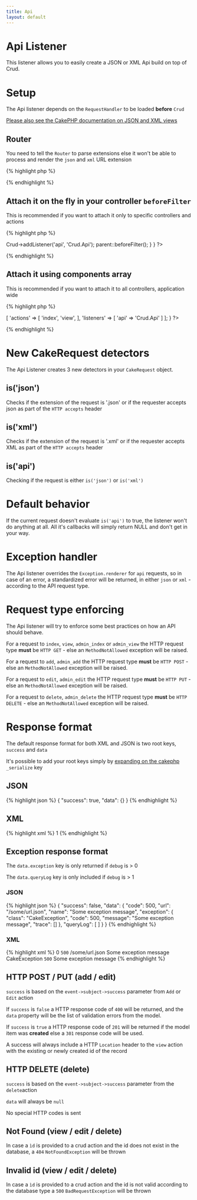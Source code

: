 ```yaml
---
title: Api
layout: default
---
```


# Api Listener

This listener allows you to easily create a JSON or XML Api build on top of Crud.

# Setup

The Api listener depends on the `RequestHandler` to be loaded __before__ `Crud`

[Please also see the CakePHP documentation on JSON and XML views](http://book.cakephp.org/2.0/en/views/json-and-xml-views.html#enabling-data-views-in-your-application)

## Router

You need to tell the `Router` to parse extensions else it won't be able to process and render the `json` and `xml` URL extension

{% highlight php %}
<?php
// app/Config/routes.php
Router::setExtensions(array('json', 'xml'));
Router::parseExtensions();
?>
{% endhighlight %}

## Attach it on the fly in your controller `beforeFilter`

This is recommended if you want to attach it only to specific controllers and actions

{% highlight php %}
<?php
class SamplesController extends AppController {

	public function beforeFilter() {
		$this->Crud->addListener('api', 'Crud.Api');

		parent::beforeFilter();
	}
}
?>
{% endhighlight %}

## Attach it using components array

This is recommended if you want to attach it to all controllers, application wide

{% highlight php %}
<?php
class SamplesController extends AppController {

	public $components = [
		'RequestHandler',
		'Crud.Crud' => [
			'actions' => [
				'index',
				'view',
			],
			'listeners' => [
				'api' => 'Crud.Api'
			]
		];

}
?>
{% endhighlight %}

# New CakeRequest detectors

The Api Listener creates 3 new detectors in your `CakeRequest` object.

## is('json')

Checks if the extension of the request is '.json' or if the requester accepts json as part of the `HTTP accepts` header

## is('xml')

Checks if the extension of the request is '.xml' or if the requester accepts XML as part of the `HTTP accepts` header

## is('api')

Checking if the request is either `is('json')` or `is('xml')`

# Default behavior

If the current request doesn't evaluate `is('api')` to true, the listener won't do anything at all.
All it's callbacks will simply return NULL and don't get in your way.

# Exception handler

The Api listener overrides the `Exception.renderer` for `api` requests, so in case of an error, a standardized error will be returned, in either `json` or `xml` - according to the API request type.

# Request type enforcing

The Api listener will try to enforce some best practices on how an API should behave.

For a request to `index`, `view`, `admin_index` or `admin_view` the HTTP request type __must__ be `HTTP GET` - else an `MethodNotAllowed` exception will be raised.

For a request to `add`, `admin_add` the HTTP request type __must__ be `HTTP POST` - else an `MethodNotAllowed` exception will be raised.

For a request to `edit`, `admin_edit` the HTTP request type __must__ be `HTTP PUT` - else an `MethodNotAllowed` exception will be raised.

For a request to `delete`, `admin_delete` the HTTP request type __must__ be `HTTP DELETE` - else an `MethodNotAllowed` exception will be raised.

# Response format

The default response format for both XML and JSON is two root keys, `success` and `data`

It's possible to add your root keys simply by [expanding on the cakephp](http://book.cakephp.org/2.0/en/views/json-and-xml-views.html#enabling-data-views-in-your-application) `_serialize` key

## JSON

{% highlight json %}
{
	"success": true,
	"data": {}
}
{% endhighlight %}

## XML

{% highlight xml %}
<response>
	<success>1</success>
	<data></data>
</response>
{% endhighlight %}

## Exception response format

The `data.exception` key is only returned if `debug` is > 0

The `data.queryLog` key is only included if `debug` is > 1

### JSON

{% highlight json %}
{
	"success": false,
	"data": {
		"code": 500,
		"url": "/some/url.json",
		"name": "Some exception message",
		"exception": {
			"class": "CakeException",
			"code": 500,
			"message": "Some exception message",
			"trace": []
		},
		"queryLog": [ ]
	}
}
{% endhighlight %}

### XML

{% highlight xml %}
<response>
	<success>0</success>
	<data>
		<code>500</code>
		<url>/some/url.json</url>
		<name>Some exception message</name>
		<exception>
			<class>CakeException</class>
			<code>500</code>
			<message>Some exception message</message>
			<trace></trace>
			<trace></trace>
		</exception>
		<queryLog/>
	</data>
</response>
{% endhighlight %}

## HTTP POST / PUT (add / edit)

`success` is based on the `event->subject->success` parameter from `Add` or `Edit` action

If `success` is `false` a HTTP response code of `400` will be returned, and the `data` property will be the list of validation errors from the model.

If `success` is `true` a HTTP response code of `201` will be returned if the model item was __created__ else a `301` response code will be used.

A success will always include a HTTP `Location` header to the `view` action with the existing or newly created id of the record

## HTTP DELETE (delete)

`success` is based on the `event->subject->success` parameter from the `delete`action

`data` will always be `null`

No special HTTP codes is sent

## Not Found (view / edit / delete)

In case a `ìd` is provided to a crud action and the id does not exist in the database, a `404` `NotFoundException` will be thrown

## Invalid id (view / edit / delete)

In case a `ìd` is provided to a crud action and the id is not valid according to the database type a `500` `BadRequestException` will be thrown
